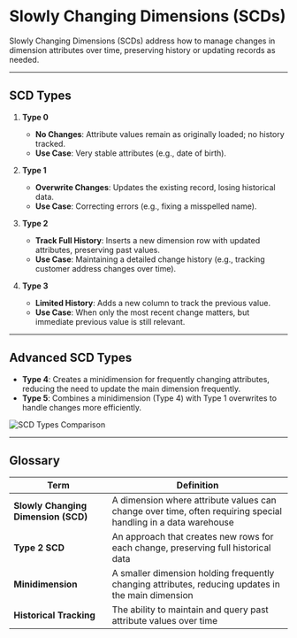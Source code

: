 # Slowly Changing Dimensions (SCDs)

Slowly Changing Dimensions (SCDs) address how to manage changes in dimension attributes over time, preserving history or updating records as needed.

---

## SCD Types

1. **Type 0**  
   - **No Changes**: Attribute values remain as originally loaded; no history tracked.  
   - **Use Case**: Very stable attributes (e.g., date of birth).

2. **Type 1**  
   - **Overwrite Changes**: Updates the existing record, losing historical data.  
   - **Use Case**: Correcting errors (e.g., fixing a misspelled name).

3. **Type 2**  
   - **Track Full History**: Inserts a new dimension row with updated attributes, preserving past values.  
   - **Use Case**: Maintaining a detailed change history (e.g., tracking customer address changes over time).

4. **Type 3**  
   - **Limited History**: Adds a new column to track the previous value.  
   - **Use Case**: When only the most recent change matters, but immediate previous value is still relevant.

---

## Advanced SCD Types

- **Type 4**: Creates a minidimension for frequently changing attributes, reducing the need to update the main dimension frequently.  
- **Type 5**: Combines a minidimension (Type 4) with Type 1 overwrites to handle changes more efficiently.

![SCD Types Comparison](https://cdn.prod.website-files.com/64ccd6239abfeec743815b28/65e5a6e2a28ee3ede5ba065d_XUCDkp3KjJDEfHS1jfCK3_MUHfUm9o34sYxg1l03i-3Xb0-U-gTXgyp6VCTNZyXZohur3o9vc5NzY0sqFiZphmwsArH9Gh0etFFyOJxxkwehyfQIB2S_UNDge6ASDWoYPgLwsGKi0XI5RKuvQDkaxK0.png)

---

## Glossary

| **Term**                  | **Definition**                                                                                             |
|---------------------------|-----------------------------------------------------------------------------------------------------------|
| **Slowly Changing Dimension (SCD)** | A dimension where attribute values can change over time, often requiring special handling in a data warehouse |
| **Type 2 SCD**            | An approach that creates new rows for each change, preserving full historical data                        |
| **Minidimension**         | A smaller dimension holding frequently changing attributes, reducing updates in the main dimension         |
| **Historical Tracking**    | The ability to maintain and query past attribute values over time                                        |